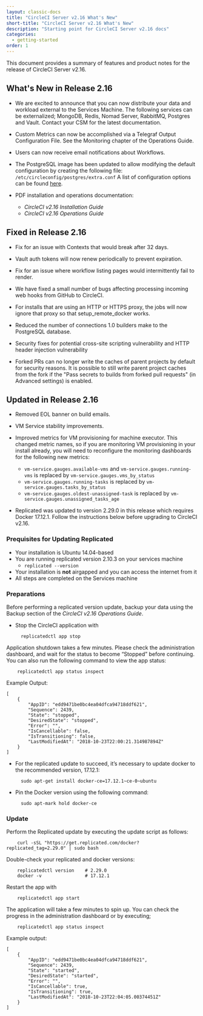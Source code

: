 ```yaml
---
layout: classic-docs
title: "CircleCI Server v2.16 What's New"
short-title: "CircleCI Server v2.16 What's New"
description: "Starting point for CircleCI Server v2.16 docs"
categories:
  - getting-started
order: 1
---
```

This document provides a summary of features and product notes for the release of CircleCI Server v2.16.

## What's New in Release 2.16

- We are excited to announce that you can now distribute your data and workload external to the Services Machine. The following services can be externalized; MongoDB, Redis, Nomad Server, RabbitMQ, Postgres and Vault. Contact your CSM for the latest documentation.

- Custom Metrics can now be accomplished via a Telegraf Output Configuration File. See the Monitoring chapter of the Operations Guide.

- Users can now receive email notifications about Workflows.

- The PostgreSQL image has been updated to allow modifying the default configuration by creating the following file: `/etc/circleconfig/postgres/extra.conf` A list of configuration options can be found [here](https://github.com/circleci/postgres-docker/blob/da250f226be17afdde923c08f2af6fe63ceec99e/postgresql.conf).

- PDF installation and operations documentation:
   
   - *CircleCI v2.16 Installation Guide*
   - *CircleCI v2.16 Operations Guide*

## Fixed in Release 2.16

- Fix for an issue with Contexts that would break after 32 days.

- Vault auth tokens will now renew periodically to prevent expiration.

- Fix for an issue where workflow listing pages would intermittently fail to render.

- We have fixed a small number of bugs affecting processing incoming web hooks from GitHub to CircleCI.

- For installs that are using an HTTP or HTTPS proxy, the jobs will now ignore that proxy so that setup_remote_docker works.

- Reduced the number of connections 1.0 builders make to the PostgreSQL database.

- Security fixes for potential cross-site scripting vulnerability and HTTP header injection vulnerability

- Forked PRs can no longer write the caches of parent projects by default for security reasons. It is possible to still write parent project caches from the fork if the "Pass secrets to builds from forked pull requests" (in Advanced settings) is enabled.

## Updated in Release 2.16

- Removed EOL banner on build emails.

- VM Service stability improvements.

- Improved metrics for VM provisioning for machine executor. This changed metric names, so if you are monitoring VM provisioning in your install already, you will need to reconfigure the monitoring dashboards for the following new metrics:
   
   - `vm-service.gauges.available-vms` and `vm-service.gauges.running-vms` is replaced by `vm-service.gauges.vms_by_status`
   - `vm-service.gauges.running-tasks` is replaced by `vm-service.gauges.tasks_by_status`
   - `vm-service.gauges.oldest-unassigned-task` is replaced by `vm-service.gauges.unassigned_tasks_age`

- Replicated was updated to version 2.29.0 in this release which requires Docker 17.12.1. Follow the instructions below before upgrading to CircleCI v2.16.

### Prequisites for Updating Replicated

- Your installation is Ubuntu 14.04-based
- You are running replicated version 2.10.3 on your services machine 
   - `replicated --version`
- Your installation is **not** airgapped and you can access the internet from it
- All steps are completed on the Services machine

### Preparations

Before performing a replicated version update, backup your data using the Backup section of the *CircleCI v2.16 Operations Guide*.

- Stop the CircleCI application with

        replicatedctl app stop
    

Application shutdown takes a few minutes. Please check the administration dashboard, and wait for the status to become “Stopped” before continuing. You can also run the following command to view the app status:

        replicatedctl app status inspect
    

Example Output:

    [
        {
            "AppID": "edd9471be0bc4ea04dfca94718ddf621",
            "Sequence": 2439,
            "State": "stopped",
            "DesiredState": "stopped",
            "Error": "",
            "IsCancellable": false,
            "IsTransitioning": false,
            "LastModifiedAt": "2018-10-23T22:00:21.314987894Z"
        }
    ]
    

- For the replicated update to succeed, it’s necessary to update docker to the recommended version, 17.12.1:

        sudo apt-get install docker-ce=17.12.1~ce-0~ubuntu
    

- Pin the Docker version using the following command:

        sudo apt-mark hold docker-ce
    

### Update

Perform the Replicated update by executing the update script as follows:

        curl -sSL "https://get.replicated.com/docker?replicated_tag=2.29.0" | sudo bash
    

Double-check your replicated and docker versions:

        replicatedctl version    # 2.29.0
        docker -v                # 17.12.1
    

Restart the app with

        replicatedctl app start
    

The application will take a few minutes to spin up. You can check the progress in the administration dashboard or by executing;

        replicatedctl app status inspect
    

Example output:

    [
        {
            "AppID": "edd9471be0bc4ea04dfca94718ddf621",
            "Sequence": 2439,
            "State": "started",
            "DesiredState": "started",
            "Error": "",
            "IsCancellable": true,
            "IsTransitioning": true,
            "LastModifiedAt": "2018-10-23T22:04:05.00374451Z"
        }
    ]